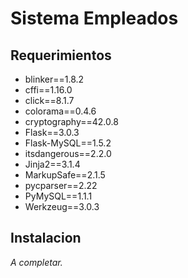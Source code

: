 # Sistema Empleados 

## Requerimientos
- blinker==1.8.2
- cffi==1.16.0
- click==8.1.7
- colorama==0.4.6
- cryptography==42.0.8
- Flask==3.0.3
- Flask-MySQL==1.5.2
- itsdangerous==2.2.0
- Jinja2==3.1.4
- MarkupSafe==2.1.5
- pycparser==2.22
- PyMySQL==1.1.1
- Werkzeug==3.0.3

## Instalacion

_A completar._
